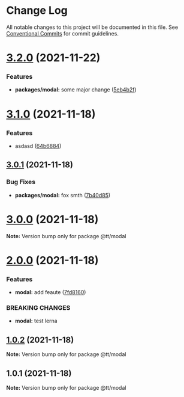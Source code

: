 # Change Log

All notable changes to this project will be documented in this file.
See [Conventional Commits](https://conventionalcommits.org) for commit guidelines.

# [3.2.0](https://github.com/har-sargis/publish_test/compare/v3.1.1...v3.2.0) (2021-11-22)


### Features

* **packages/modal:** some major change ([5eb4b2f](https://github.com/har-sargis/publish_test/commit/5eb4b2fdb0e6601ba4d2fc7e2031d220c1515f5b))





# [3.1.0](https://github.com/har-sargis/publish_test/compare/v3.0.1...v3.1.0) (2021-11-18)


### Features

* asdasd ([64b6884](https://github.com/har-sargis/publish_test/commit/64b6884cd5336c4c6be2fcf27810b0db8a1ff983))





## [3.0.1](https://github.com/har-sargis/publish_test/compare/v3.0.0...v3.0.1) (2021-11-18)


### Bug Fixes

* **packages/modal:** fox smth ([7b40d85](https://github.com/har-sargis/publish_test/commit/7b40d85cb3fc0d66c58c30e0a4c661b2a201e2f8))





# [3.0.0](https://github.com/har-sargis/publish_test/compare/v2.0.0...v3.0.0) (2021-11-18)

**Note:** Version bump only for package @tt/modal





# [2.0.0](https://github.com/har-sargis/publish_test/compare/v1.1.0...v2.0.0) (2021-11-18)


### Features

* **modal:** add feaute ([7fd8160](https://github.com/har-sargis/publish_test/commit/7fd8160430be3b8baf54324692f3eb9c9eff957b))


### BREAKING CHANGES

* **modal:** test lerna





## [1.0.2](https://github.com/har-sargis/publish_test/compare/v1.0.1...v1.0.2) (2021-11-18)

**Note:** Version bump only for package @tt/modal





## 1.0.1 (2021-11-18)

**Note:** Version bump only for package @tt/modal
